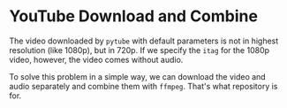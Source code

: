 # YouTube Download and Combine
The video downloaded by `pytube` with default parameters is not in highest resolution (like 1080p), but in 720p. If we specify the `itag` for the 1080p video, however, the video comes without audio.

To solve this problem in a simple way, we can download the video and audio separately and combine them with `ffmpeg`. That's what repository is for.
